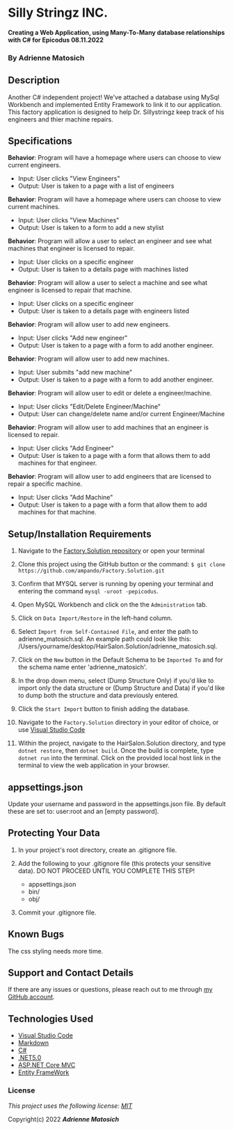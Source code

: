 # Silly Stringz INC. 

#### Creating a Web Application, using Many-To-Many database relationships with C# for Epicodus 08.11.2022

### By Adrienne Matosich 

## Description

Another C# independent project! We've attached a database using MySql Workbench and implemented Entity Framework to link it to our application. This factory application is designed to help Dr. Sillystringz keep track of his engineers and thier machine repairs.

## Specifications

**Behavior**: Program will have a homepage where users can choose to view current engineers.
  * Input: User clicks "View Engineers"
  * Output: User is taken to a page with a list of engineers

**Behavior**: Program will have a homepage where users can choose to view current machines.
  * Input: User clicks "View Machines"
  * Output: User is taken to a form to add a new stylist

**Behavior**: Program will allow a user to select an engineer and see what machines that engineer is licensed to repair.
  * Input: User clicks on a specific engineer
  * Output: User is taken to a details page with machines listed

**Behavior**: Program will allow a user to select a machine and see what engineer is licensed to repair that machine.
  * Input: User clicks on a specific engineer
  * Output: User is taken to a details page with engineers listed

 **Behavior**: Program will allow user to add new engineers.
  * Input: User clicks "Add new engineer"
  * Output: User is taken to a page with a form to add another engineer.

**Behavior**: Program will allow user to add new machines.
  * Input: User submits "add new machine"
  * Output: User is taken to a page with a form to add another engineer.

**Behavior**: Program will allow user to edit or delete a engineer/machine.
  * Input: User clicks "Edit/Delete Engineer/Machine"
  * Output: User can change/delete name and/or current Engineer/Machine

**Behavior**: Program will allow user to add machines that an engineer is licensed to repair.
  * Input: User clicks "Add Engineer"
  * Output: User is taken to a page with a form that allows them to add machines for that engineer.

**Behavior**: Program will allow user to add engineers that are licensed to repair a specific machine. 
  * Input: User clicks "Add Machine"
  * Output: User is taken to a page with a form that allow them to add machines for that machine.

## Setup/Installation Requirements

1.  Navigate to the [Factory.Solution repository](https://github.com/ampando/Factory.Solution) or open your terminal

2. Clone this project using the GitHub button or the command:
`$ git clone https://github.com/ampando/Factory.Solution.git`

3. Confirm that MYSQL server is running by opening your terminal and entering the command `mysql -uroot -pepicodus`.

4. Open MySQL Workbench and click on the the `Administration` tab. 

5. Click on `Data Import/Restore` in the left-hand column.

6. Select `Import from Self-Contained File`, and enter the path to adrienne_matosich.sql. An example path could look like this: /Users/yourname/desktop/HairSalon.Solution/adrienne_matosich.sql.

7. Click on the `New` button in the Default Schema to be `Imported To` and for the schema name enter 'adrienne_matosich'.

8. In the drop down menu, select (Dump Structure Only) if you'd like to import only the data structure or (Dump Structure and Data) if you'd like to dump both the structure and data previously entered. 

9. Click the `Start Import` button to finish adding the database.

10. Navigate to the `Factory.Solution` directory in your editor of choice, or use [Visual Studio Code](https://code.visualstudio.com/)

11. Within the project, navigate to the HairSalon.Solution directory, and type `dotnet restore`, then `dotnet build`. Once the build is complete, type `dotnet run` into the terminal. Click on the provided local host link in the terminal to view the web application in your browser.

## appsettings.json

Update your username and password in the appsettings.json file. By default these are set to:
user:root and an [empty password].

## Protecting Your Data

1. In your project's root directory, create an .gitignore file.

2. Add the following to your .gitignore file (this protects your sensitive data).
    DO NOT PROCEED UNTIL YOU COMPLETE THIS STEP!
    * appsettings.json
    * bin/
    * obj/

3. Commit your .gitignore file.

## Known Bugs

The css styling needs more time. 

## Support and Contact Details

If there are any issues or questions, please reach out to me through [my GitHub account](https://github.com/ampando).

## Technologies Used

*  [Visual Studio Code](https://code.visualstudio.com/)
*  [Markdown](https://daringfireball.net/projects/markdown/)
*  [C#](https://docs.microsoft.com/en-us/dotnet/csharp/)
*  [.NET5.0](https://dotnet.microsoft.com/download/dotnet-core/net5.0)
*  [ASP.NET Core MVC](https://docs.microsoft.com/en-us/aspnet/core/mvc/overview?view=aspnetcore-3.1)
*  [Entity FrameWork](https://docs.microsoft.com/en-us/ef/)

### License

*This project uses the following license: [MIT](https://opensource.org/licenses/MIT)*

Copyright(c) 2022  **_Adrienne Matosich_** 